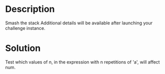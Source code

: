 # Description
Smash the stack
Additional details will be available after launching your challenge instance.

# Solution
Test which values of n, in the expression with n repetitions of 'a', will affect num.